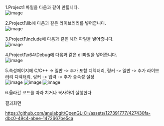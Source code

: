 1.Project1 파일을 다음과 같이 만듧니다.<br>
![image](https://github.com/anulabgit/OpenGL-C-/assets/127391777/3848b817-dbe2-439b-8650-f9341cf2630d)

2.Project1\lib에 다음과 같은 라이브러리를 넣어줍니다.<br>
![image](https://github.com/anulabgit/OpenGL-C-/assets/127391777/1d66958b-12a0-465f-ad2e-8b02b59833d3)

3.Project1\include에 다음과 같은 헤더 파일을 넣어줍니다.<br>
![image](https://github.com/anulabgit/OpenGL-C-/assets/127391777/fc97278d-fbef-4448-97da-8844135c4e12)

4.Project1\x64\Debug에 다음과 같은 dll파일을 넣어줍니다.<br>
![image](https://github.com/anulabgit/OpenGL-C-/assets/127391777/f4d262b5-16b6-427f-8558-407c2714483b)

5.속성페이지에 C/C++ -> 일반 -> 추가 포함 디렉터리, 링커 -> 일반 -> 추가 라이브러리 디렉터리, 링커 -> 입력 -> 추가 종속성 설정<br>
![image](https://github.com/anulabgit/OpenGL-C-/assets/127391777/bd68f698-2d39-4bc1-86f1-0dbc98ddb76d)
![image](https://github.com/anulabgit/OpenGL-C-/assets/127391777/8987e749-4341-49b7-a504-8e315caca2cf)
![image](https://github.com/anulabgit/OpenGL-C-/assets/127391777/017ceea8-4123-4bd5-8d4d-a879b5239576)

6.올라간 코드를 따라 치거나 복사하여 실행한다<br>

결과화면

https://github.com/anulabgit/OpenGL-C-/assets/127391777/427430fa-dbc0-49c4-abee-1472667be5ca

